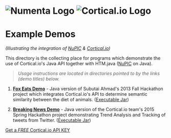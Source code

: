 # ![Numenta Logo](http://numenta.org/images/numenta-icon128.png) ![Cortical.io Logo](https://avatars0.githubusercontent.com/u/7721887?v=3&amp;s=200)
# Example Demos
_(Illustrating the integration of [NuPIC](https://github.com/numenta/nupic) & [Cortical.io](http://cortical.io))_

This directory is the collecting place for programs which demonstrate the use of Cortical.io's Java API together with HTM.java ([NuPIC](https://github.com/numenta/nupic) on Java). 

> _Usage instructions are located in directories pointed to by the links (demo titles) below._

1. [**Fox Eats Demo**](https://github.com/numenta/htm.java/tree/master/src/main/java/org/numenta/nupic/examples/cortical_io/foxeats) - Java version of Subutai Ahmad's 2013 Fall Hackathon project which integrates Cortical.io's API to determine semantic similarity between the diet of animals. ([Executable Jar](http://cognitionmission.com/FoxEatsDemo.jar))

2. [**Breaking News Demo**](https://github.com/numenta/htm.java/tree/master/src/main/java/org/numenta/nupic/examples/cortical_io/breakingnews) - Java version of the Cortical.io team's 2015 Spring Hackathon project demonstrating Trend Analysis and Tracking of tweets from Twitter. ([Executable Jar](http://cognitionmission.com/breaking-news-demo-1.0.0.jar))

[Get a _FREE_ Cortical.io API KEY](http://www.cortical.io/resources_apikey.html)
